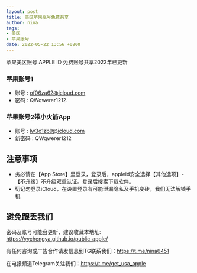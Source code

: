 ```yaml
---
layout: post
title: 美区苹果账号免费共享
author: nina
tags:
- 美区
- 苹果账号
date: 2022-05-22 13:56 +0800
---
```

苹果美区账号 APPLE ID 免费账号共享2022年已更新

### 苹果账号1
- 账号 : of06za62@icloud.com
- 密码 :  QWqwerer1212.

### 苹果账号2带小火箭App
- 账号 : lw3o1zb9@icloud.com
- 新密码 : QWqwerer1212

## 注意事项
- 务必请在【App Store】里登录，登录后，appleid安全选择【其他选项】-【不升级】不升级双重认证。登录后搜索下载软件。
- 切记勿登录iCloud，在设置登录有可能泄漏隐私及手机变砖，我们无法解锁手机


## 避免跟丢我们
密码及账号可能会更新，建议收藏本地址: https://yychengya.github.io/public_apple/

有任何咨询或广告合作请发信息到TG联系我们：https://t.me/nina6451

在电报频道Telegram关注我们：https://t.me/get_usa_apple
